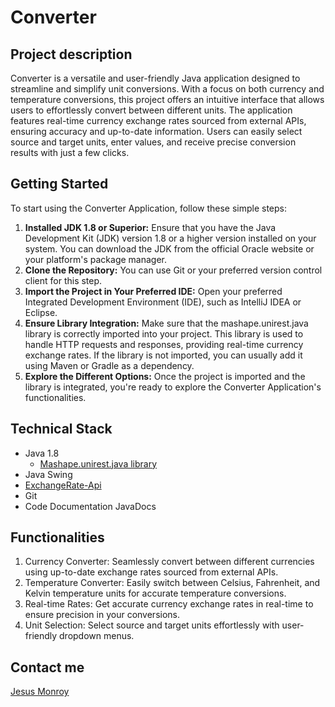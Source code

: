 # **Converter**

## **Project description**
Converter is a versatile and user-friendly Java application designed to streamline and simplify unit conversions. With a focus on both currency and temperature conversions, this project offers an intuitive interface that allows users to effortlessly convert between different units. The application features real-time currency exchange rates sourced from external APIs, ensuring accuracy and up-to-date information. Users can easily select source and target units, enter values, and receive precise conversion results with just a few clicks.

## **Getting Started**
To start using the Converter Application, follow these simple steps:
1. **Installed JDK 1.8 or Superior:** Ensure that you have the Java Development Kit (JDK) version 1.8 or a higher version installed on your system. You can download the JDK from the official Oracle website or your platform's package manager.
2. **Clone the Repository:** You can use Git or your preferred version control client for this step.
3. **Import the Project in Your Preferred IDE:** Open your preferred Integrated Development Environment (IDE), such as IntelliJ IDEA or Eclipse.
4. **Ensure Library Integration:** Make sure that the mashape.unirest.java library is correctly imported into your project. This library is used to handle HTTP requests and responses, providing real-time currency exchange rates. If the library is not imported, you can usually add it using Maven or Gradle as a dependency.
5. **Explore the Different Options:** Once the project is imported and the library is integrated, you're ready to explore the Converter Application's functionalities.

## **Technical Stack**
* Java 1.8
  - [Mashape.unirest.java library](https://javadoc.io/doc/com.mashape.unirest/unirest-java/latest/index.html)
* Java Swing
* [ExchangeRate-Api](https://www.exchangerate-api.com/)
* Git
* Code Documentation JavaDocs

## **Functionalities**
1. Currency Converter: Seamlessly convert between different currencies using up-to-date exchange rates sourced from external APIs.
2. Temperature Converter: Easily switch between Celsius, Fahrenheit, and Kelvin temperature units for accurate temperature conversions.
3. Real-time Rates: Get accurate currency exchange rates in real-time to ensure precision in your conversions.
4. Unit Selection: Select source and target units effortlessly with user-friendly dropdown menus.


## **Contact me**
[Jesus Monroy](https://www.linkedin.com/in/jesusmonroygarces/)

